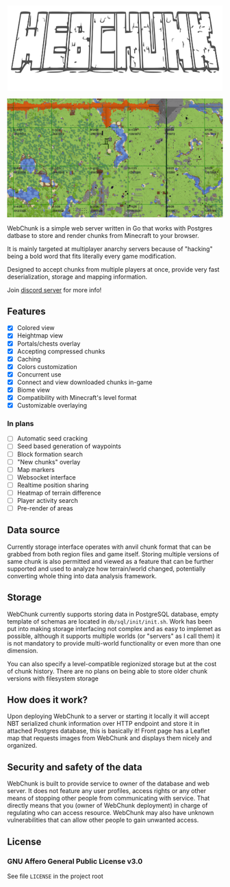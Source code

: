 <p align="center"><img src="splash.svg" width="680" height="200"></p>

![WebChunk with overworld section from Constantiam](preview.png)

WebChunk is a simple web server written in Go that works with Postgres datbase to store and render chunks from Minecraft to your browser.

It is mainly targeted at multiplayer anarchy servers because of "hacking" being a bold word that fits literally every game modification.

Designed to accept chunks from multiple players at once, provide very fast deserialization, storage and mapping information.

Join [discord server](https://discord.com/invite/DFsMKWJJPN) for more info!

## Features

- [x] Colored view
- [x] Heightmap view
- [x] Portals/chests overlay
- [x] Accepting compressed chunks
- [x] Caching
- [x] Colors customization
- [x] Concurrent use
- [x] Connect and view downloaded chunks in-game
- [x] Biome view
- [x] Compatibility with Minecraft's level format
- [x] Customizable overlaying

### In plans

- [ ] Automatic seed cracking
- [ ] Seed based generation of waypoints
- [ ] Block formation search
- [ ] "New chunks" overlay
- [ ] Map markers
- [ ] Websocket interface
- [ ] Realtime position sharing
- [ ] Heatmap of terrain difference
- [ ] Player activity search
- [ ] Pre-render of areas

## Data source

Currently storage interface operates with anvil chunk format that can be grabbed from both region files and game itself. Storing multiple versions of same chunk is also permitted and viewed as a feature that can be further supported and used to analyze how terrain/world changed, potentially converting whole thing into data analysis framework.

## Storage

WebChunk currently supports storing data in PostgreSQL database, empty template of schemas are located in `db/sql/init/init.sh`. Work has been put into making storage interfacing not complex and as easy to implemet as possible, although it supports multiple worlds (or "servers" as I call them) it is not mandatory to provide multi-world functionality or even more than one dimension.

You can also specify a level-compatible regionized storage but at the cost of chunk history. There are no plans on being able to store older chunk versions with filesystem storage

## How does it work?

Upon deploying WebChunk to a server or starting it locally it will accept NBT serialized chunk information over HTTP endpoint and store it in attached Postgres database, this is basically it! Front page has a Leaflet map that requests images from WebChunk and displays them nicely and organized.

## Security and safety of the data

WebChunk is built to provide service to owner of the database and web server. It does not feature any user profiles, access rights or any other means of stopping other people from communicating with service. That directly means that you (owner of WebChunk deployment) in charge of regulating who can access resource. WebChunk may also have unknown vulnerabilities that can allow other people to gain unwanted access.

## License

### GNU Affero General Public License v3.0

See file `LICENSE` in the project root

